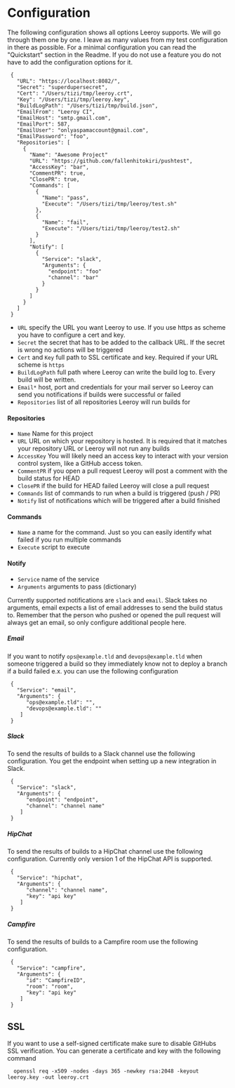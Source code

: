 # Configuration
The following configuration shows all options Leeroy supports. We will go through them one by one. I leave as many values from my test configuration in there as possible. For a minimal configuration you can read the "Quickstart" section in the Readme. If you do not use a feature you do not have to add the configuration options for it.

     {
       "URL": "https://localhost:8082/",
       "Secret": "superdupersecret",
       "Cert": "/Users/tizi/tmp/leeroy.crt",
       "Key": "/Users/tizi/tmp/leeroy.key",
       "BuildLogPath": "/Users/tizi/tmp/build.json",
       "EmailFrom": "Leeroy CI",
       "EmailHost": "smtp.gmail.com",
       "EmailPort": 587,
       "EmailUser": "onlyaspamaccount@gmail.com",
       "EmailPassword": "foo",
       "Repositories": [
         {
           "Name": "Awesome Project"
           "URL": "https://github.com/fallenhitokiri/pushtest",
           "AccessKey": "bar",
           "CommentPR": true,
           "ClosePR": true,
           "Commands": [
             {
               "Name": "pass",
               "Execute": "/Users/tizi/tmp/leeroy/test.sh"
             },
             {
               "Name": "fail",
               "Execute": "/Users/tizi/tmp/leeroy/test2.sh"
             }
           ],
           "Notify": [
             {
               "Service": "slack",
               "Arguments": {
                 "endpoint": "foo"
                 "channel": "bar"
               }
             }
           ]
         }
       ]
     }

- `URL` specify the URL you want Leeroy to use. If you use https as scheme you have to configure a cert and key.
- `Secret` the secret that has to be added to the callback URL. If the secret is wrong no actions will be triggered
- `Cert` and `Key` full path to SSL certificate and key. Required if your URL scheme is `https`
- `BuildLogPath` full path where Leeroy can write the build log to. Every build will be written.
- `Email*` host, port and credentials for your mail server so Leeroy can send you notifications if builds were successful or failed
- `Repositories` list of all repositories Leeroy will run builds for

#### Repositories
- `Name` Name for this project
- `URL` URL on which your repository is hosted. It is required that it matches your repository URL or Leeroy will not run any builds
- `AccessKey` You will likely need an access key to interact with your version control system, like a GitHub access token.
- `CommentPR` if you open a pull request Leeroy will post a comment with the build status for HEAD
- `ClosePR` if the build for HEAD failed Leeroy will close a pull request
- `Commands` list of commands to run when a build is triggered (push / PR)
- `Notify` list of notifications which will be triggered after a build finished

#### Commands
- `Name` a name for the command. Just so you can easily identify what failed if you run multiple commands
- `Execute` script to execute

#### Notify
- `Service` name of the service
- `Arguments` arguments to pass (dictionary)

Currently supported notifications are `slack` and `email`. Slack takes no arguments, email expects a list of email addresses to send the build status to. Remember that the person who pushed or opened the pull request will always get an email, so only configure additional people here.

##### Email
If you want to notify `ops@example.tld` and `devops@example.tld` when someone triggered a build so they immediately know not to deploy a branch if a build failed e.x. you can use the following configuration

     {
       "Service": "email",
       "Arguments": {
          "ops@example.tld": "",
          "devops@example.tld": ""
        ]
     }

##### Slack
To send the results of builds to a Slack channel use the following configuration. You get the endpoint when setting up a new integration in Slack.

     {
       "Service": "slack",
       "Arguments": {
          "endpoint": "endpoint",
          "channel": "channel name"
        ]
     }

##### HipChat
To send the results of builds to a HipChat channel use the following configuration. Currently only version 1 of the HipChat API is supported.

     {
       "Service": "hipchat",
       "Arguments": {
          "channel": "channel name",
          "key": "api key"
        ]
     }

##### Campfire
To send the results of builds to a Campfire room use the following configuration.

     {
       "Service": "campfire",
       "Arguments": {
          "id": "CampfireID",
          "room": "room",
          "key": "api key"
        ]
     }

## SSL
If you want to use a self-signed certificate make sure to disable GitHubs SSL verification. You can generate a certificate and key with the following command

      openssl req -x509 -nodes -days 365 -newkey rsa:2048 -keyout leeroy.key -out leeroy.crt

